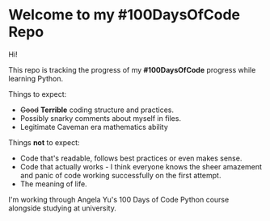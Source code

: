 # Welcome to my #100DaysOfCode Repo

Hi!  

This repo is tracking the progress of my **#100DaysOfCode** progress while learning Python.

Things to expect:

 - ~~Good~~ **Terrible** coding structure and practices.
 - Possibly snarky comments about myself in files.
 - Legitimate Caveman era mathematics ability
  
Things **not** to expect:

 - Code that's readable, follows best practices or even makes sense.
 - Code that actually works - I think everyone knows the sheer amazement and panic of code working successfully on the first attempt.
 - The meaning of life.  

I'm working through Angela Yu's 100 Days of Code Python course alongside studying at university.
